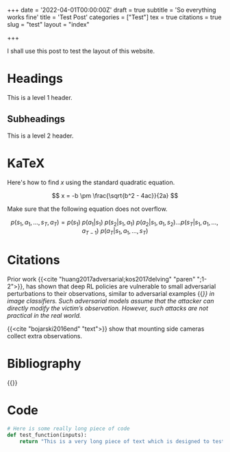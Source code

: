 +++
date = '2022-04-01T00:00:00Z'
draft = true
subtitle = 'So everything works fine'
title = 'Test Post'
categories = ["Test"]
tex = true
citations = true
slug = "test"
layout = "index"

+++

I shall use this post to test the layout of this website.

# Headings
This is a level 1 header.

## Subheadings
This is a level 2 header.

# KaTeX
Here's how to find $x$ using the standard quadratic equation.

$$ x = -b \pm \frac{\sqrt{b^2 - 4ac}}{2a} $$

Make sure that the following equation does not overflow.

$$p(s_1, a_1, \dots, s_T, a_T) = p(s_1) \ p(a_1|s_1) \ p(s_2|s_1,a_1) \ p(a_2|s_1,a_1,s_2) \dots p(s_T|s_1, a_1, \dots, a_{T-1}) \ p(a_T|s_1, a_1, \dots, s_T)$$

# Citations

Prior work {{<cite "huang2017adversarial;kos2017delving" "paren" ";1-2">}},  has shown that deep RL policies are vulnerable to small adversarial perturbations to their observations, similar to adversarial examples {{<cite key="szegedy2013intriguing" type="paren">}} in image classifiers. Such adversarial models assume that the attacker can directly modify the victim’s observation. However, such attacks are not practical in the real world. 

{{<cite "bojarski2016end" "text">}} show that mounting side cameras collect extra observations.

# Bibliography

{{<bibliography cited>}}

# Code
```python
# Here is some really long piece of code
def test_function(inputs):
    return "This is a very long piece of text which is designed to test the robustness of the layout of the blog."

```
